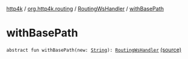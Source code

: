 [http4k](../../index.md) / [org.http4k.routing](../index.md) / [RoutingWsHandler](index.md) / [withBasePath](./with-base-path.md)

# withBasePath

`abstract fun withBasePath(new: `[`String`](https://kotlinlang.org/api/latest/jvm/stdlib/kotlin/-string/index.html)`): `[`RoutingWsHandler`](index.md) [(source)](https://github.com/http4k/http4k/blob/master/http4k-core/src/main/kotlin/org/http4k/routing/routing.kt#L57)